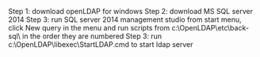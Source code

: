 Step 1: download openLDAP for windows
Step 2: download MS SQL server 2014
Step 3: run SQL server 2014 management studio from start menu, click New query in the menu and run scripts from c:\OpenLDAP\etc\back-sql\ in the order they are numbered
Step 3: run c:\OpenLDAP\libexec\StartLDAP.cmd to start ldap server
